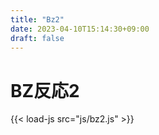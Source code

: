 ```yaml
---
title: "Bz2"
date: 2023-04-10T15:14:30+09:00
draft: false
---
```


# BZ反応2

{{< load-js src="js/bz2.js" >}}
<div id="canvas-container"></div>